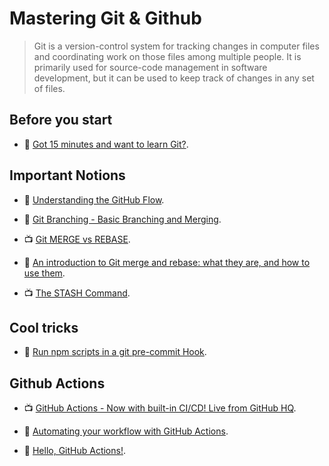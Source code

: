 # Mastering Git & Github

> Git is a version-control system for tracking changes in computer files and coordinating work on those files among multiple people. It is primarily used for source-code management in software development, but it can be used to keep track of changes in any set of files.

## Before you start

- 📖 [Got 15 minutes and want to learn Git?](https://try.github.io/levels/1/challenges/1).

## Important Notions

- 📖 [Understanding the GitHub Flow](https://guides.github.com/introduction/flow/index.html).

- 📖 [Git Branching - Basic Branching and Merging](https://git-scm.com/book/en/v2/Git-Branching-Basic-Branching-and-Merging).

- 📺 [Git MERGE vs REBASE](https://www.youtube.com/watch?v=CRlGDDprdOQ).

- 📖 [An introduction to Git merge and rebase: what they are, and how to use them](https://www.freecodecamp.org/news/an-introduction-to-git-merge-and-rebase-what-they-are-and-how-to-use-them-131b863785f/).

- 📺 [The STASH Command](https://www.youtube.com/watch?v=DeU6opFU_zw).

## Cool tricks

- 📖 [Run npm scripts in a git pre-commit Hook](https://elijahmanor.com/npm-precommit-scripts/).

## Github Actions

- 📺 [GitHub Actions - Now with built-in CI/CD! Live from GitHub HQ](https://www.youtube.com/watch?v=E1OunoCyuhY).

- 📖 [Automating your workflow with GitHub Actions](https://help.github.com/en/categories/automating-your-workflow-with-github-actions).

- 📖 [Hello, GitHub Actions!](https://lab.github.com/github/hello-github-actions!).
